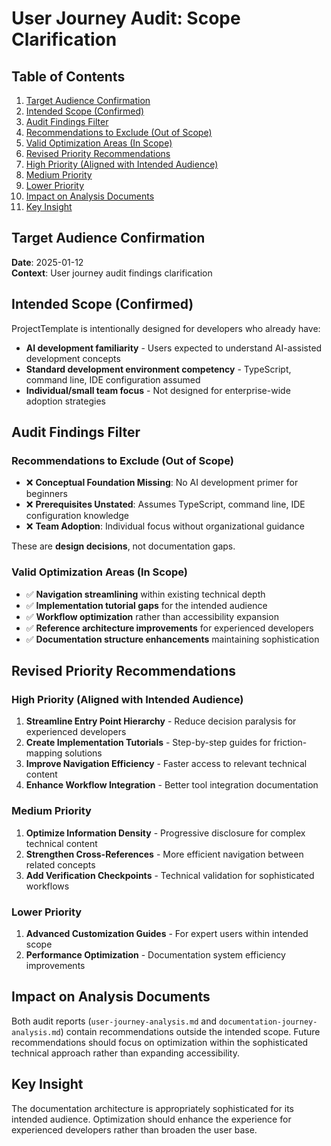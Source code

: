 # User Journey Audit: Scope Clarification

## Table of Contents

1. [Target Audience Confirmation](#target-audience-confirmation)
2. [Intended Scope (Confirmed)](#intended-scope-confirmed)
3. [Audit Findings Filter](#audit-findings-filter)
  4. [Recommendations to Exclude (Out of Scope)](#recommendations-to-exclude-out-of-scope)
  5. [Valid Optimization Areas (In Scope)](#valid-optimization-areas-in-scope)
6. [Revised Priority Recommendations](#revised-priority-recommendations)
  7. [High Priority (Aligned with Intended Audience)](#high-priority-aligned-with-intended-audience)
  8. [Medium Priority ](#medium-priority-)
  9. [Lower Priority](#lower-priority)
10. [Impact on Analysis Documents](#impact-on-analysis-documents)
11. [Key Insight](#key-insight)

## Target Audience Confirmation

**Date**: 2025-01-12  
**Context**: User journey audit findings clarification

## Intended Scope (Confirmed)

ProjectTemplate is intentionally designed for developers who already have:

- **AI development familiarity** - Users expected to understand AI-assisted development concepts
- **Standard development environment competency** - TypeScript, command line, IDE configuration assumed
- **Individual/small team focus** - Not designed for enterprise-wide adoption strategies

## Audit Findings Filter

### Recommendations to Exclude (Out of Scope)
- ❌ **Conceptual Foundation Missing**: No AI development primer for beginners
- ❌ **Prerequisites Unstated**: Assumes TypeScript, command line, IDE configuration knowledge  
- ❌ **Team Adoption**: Individual focus without organizational guidance

These are **design decisions**, not documentation gaps.

### Valid Optimization Areas (In Scope)
- ✅ **Navigation streamlining** within existing technical depth
- ✅ **Implementation tutorial gaps** for the intended audience  
- ✅ **Workflow optimization** rather than accessibility expansion
- ✅ **Reference architecture improvements** for experienced developers
- ✅ **Documentation structure enhancements** maintaining sophistication

## Revised Priority Recommendations

### High Priority (Aligned with Intended Audience)
1. **Streamline Entry Point Hierarchy** - Reduce decision paralysis for experienced developers
2. **Create Implementation Tutorials** - Step-by-step guides for friction-mapping solutions
3. **Improve Navigation Efficiency** - Faster access to relevant technical content
4. **Enhance Workflow Integration** - Better tool integration documentation

### Medium Priority 
1. **Optimize Information Density** - Progressive disclosure for complex technical content
2. **Strengthen Cross-References** - More efficient navigation between related concepts
3. **Add Verification Checkpoints** - Technical validation for sophisticated workflows

### Lower Priority
1. **Advanced Customization Guides** - For expert users within intended scope
2. **Performance Optimization** - Documentation system efficiency improvements

## Impact on Analysis Documents

Both audit reports (`user-journey-analysis.md` and `documentation-journey-analysis.md`) contain recommendations outside
the intended scope. Future recommendations should focus on optimization within the sophisticated technical approach
rather than expanding accessibility.

## Key Insight

The documentation architecture is appropriately sophisticated for its intended audience. Optimization should enhance the
experience for experienced developers rather than broaden the user base.